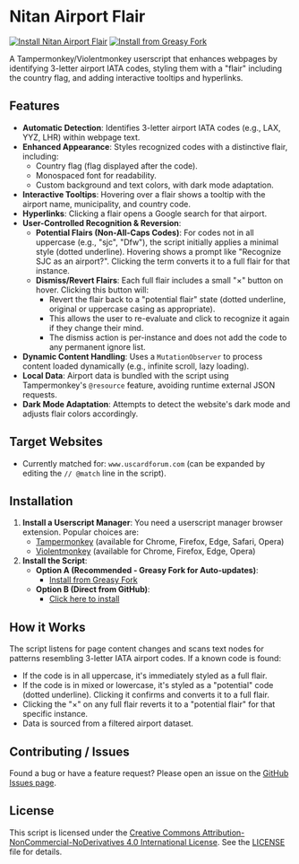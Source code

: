# Nitan Airport Flair

[![Install Nitan Airport Flair](https://img.shields.io/badge/Install%20Directly-brightgreen.svg?style=for-the-badge)](https://raw.githubusercontent.com/s5kf/airport_flair/main/airport_flair.user.js)
[![Install from Greasy Fork](https://img.shields.io/badge/Install%20from%20GreasyFork-informational.svg?style=for-the-badge)](https://greasyfork.org/en/scripts/536026-nitan-airport-flair)

A Tampermonkey/Violentmonkey userscript that enhances webpages by identifying 3-letter airport IATA codes, styling them with a "flair" including the country flag, and adding interactive tooltips and hyperlinks.

## Features

*   **Automatic Detection**: Identifies 3-letter airport IATA codes (e.g., LAX, YYZ, LHR) within webpage text.
*   **Enhanced Appearance**: Styles recognized codes with a distinctive flair, including:
    *   Country flag (flag displayed after the code).
    *   Monospaced font for readability.
    *   Custom background and text colors, with dark mode adaptation.
*   **Interactive Tooltips**: Hovering over a flair shows a tooltip with the airport name, municipality, and country code.
*   **Hyperlinks**: Clicking a flair opens a Google search for that airport.
*   **User-Controlled Recognition & Reversion**:
    *   **Potential Flairs (Non-All-Caps Codes)**: For codes not in all uppercase (e.g., "sjc", "Dfw"), the script initially applies a minimal style (dotted underline). Hovering shows a prompt like "Recognize SJC as an airport?". Clicking the term converts it to a full flair for that instance.
    *   **Dismiss/Revert Flairs**: Each full flair includes a small "×" button on hover. Clicking this button will:
        *   Revert the flair back to a "potential flair" state (dotted underline, original or uppercase casing as appropriate).
        *   This allows the user to re-evaluate and click to recognize it again if they change their mind.
        *   The dismiss action is per-instance and does not add the code to any permanent ignore list.
*   **Dynamic Content Handling**: Uses a `MutationObserver` to process content loaded dynamically (e.g., infinite scroll, lazy loading).
*   **Local Data**: Airport data is bundled with the script using Tampermonkey's `@resource` feature, avoiding runtime external JSON requests.
*   **Dark Mode Adaptation**: Attempts to detect the website's dark mode and adjusts flair colors accordingly.

## Target Websites

*   Currently matched for: `www.uscardforum.com` (can be expanded by editing the `// @match` line in the script).

## Installation

1.  **Install a Userscript Manager**: You need a userscript manager browser extension. Popular choices are:
    *   [Tampermonkey](https://www.tampermonkey.net/) (available for Chrome, Firefox, Edge, Safari, Opera)
    *   [Violentmonkey](https://violentmonkey.github.io/) (available for Chrome, Firefox, Edge, Opera)
2.  **Install the Script**:
    *   **Option A (Recommended - Greasy Fork for Auto-updates)**: 
        *   [Install from Greasy Fork](https://greasyfork.org/en/scripts/536026-nitan-airport-flair)
    *   **Option B (Direct from GitHub)**:
        *   [Click here to install](https://raw.githubusercontent.com/s5kf/airport_flair/main/airport_flair.user.js)

## How it Works

The script listens for page content changes and scans text nodes for patterns resembling 3-letter IATA airport codes. If a known code is found:
*   If the code is in all uppercase, it's immediately styled as a full flair.
*   If the code is in mixed or lowercase, it's styled as a "potential" code (dotted underline). Clicking it confirms and converts it to a full flair.
*   Clicking the "×" on any full flair reverts it to a "potential flair" for that specific instance.
*   Data is sourced from a filtered airport dataset.

## Contributing / Issues

Found a bug or have a feature request? Please open an issue on the [GitHub Issues page](https://github.com/s5kf/airport_flair/issues).

## License

This script is licensed under the [Creative Commons Attribution-NonCommercial-NoDerivatives 4.0 International License](https://creativecommons.org/licenses/by-nc-nd/4.0/). See the [LICENSE](LICENSE.md) file for details. 
